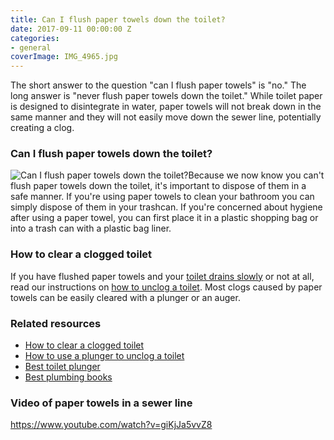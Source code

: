 ```yaml
---
title: Can I flush paper towels down the toilet?
date: 2017-09-11 00:00:00 Z
categories:
- general
coverImage: IMG_4965.jpg
---
```


The short answer to the question "can I flush paper towels" is "no." The long answer is "never flush paper towels down the toilet." While toilet paper is designed to disintegrate in water, paper towels will not break down in the same manner and they will not easily move down the sewer line, potentially creating a clog.

### Can I flush paper towels down the toilet?

![Can I flush paper towels down the toilet?](images/IMG_4963-225x300.jpg)Because we now know you can't flush paper towels down the toilet, it's important to dispose of them in a safe manner. If you're using paper towels to clean your bathroom you can simply dispose of them in your trashcan. If you're concerned about hygiene after using a paper towel, you can first place it in a plastic shopping bag or into a trash can with a plastic bag liner.

### How to clear a clogged toilet

If you have flushed paper towels and your [toilet drains slowly](https://fixatoilet.com/toilet-drains-slowly/) or not at all, read our instructions on [how to unclog a toilet](https://fixatoilet.com/toilet-drains-slowly/). Most clogs caused by paper towels can be easily cleared with a plunger or an auger.

### Related resources

- [How to clear a clogged toilet](https://fixatoilet.com/toilet-drains-slowly/)
- [How to use a plunger to unclog a toilet](https://fixatoilet.com/how-to-use-a-plunger/)
- [Best toilet plunger](https://fixatoilet.com/best-toilet-plunger-2017/)
- [Best plumbing books](http://fixafaucet.com/plumbing-repair-books/)

### Video of paper towels in a sewer line

https://www.youtube.com/watch?v=giKjJa5vvZ8
